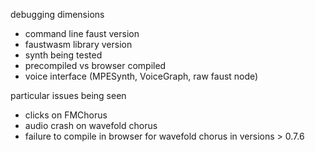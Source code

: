 

debugging dimensions
- command line faust version
- faustwasm library version
- synth being tested
- precompiled vs browser compiled
- voice interface (MPESynth, VoiceGraph, raw faust node)



particular issues being seen
- clicks on FMChorus
- audio crash on wavefold chorus
- failure to compile in browser for wavefold chorus in versions > 0.7.6